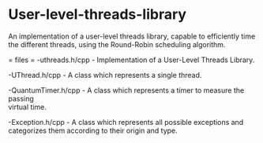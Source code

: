 # User-level-threads-library
An implementation of a user-level threads library, capable to efficiently
time the different threads, using the Round-Robin scheduling
algorithm.

= files =
  -uthreads.h/cpp - Implementation of a User-Level Threads Library.  
  
  -UThread.h/cpp - A class which represents a single thread.
  
  -QuantumTimer.h/cpp - A class which represents a timer to measure the passing  
    virtual time.
    
  -Exception.h/cpp - A class which represents all possible exceptions and
    categorizes them according to their origin and type.
    
